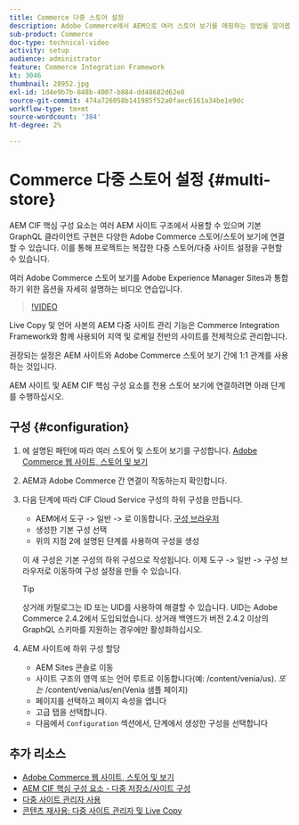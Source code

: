 ```yaml
---
title: Commerce 다중 스토어 설정
description: Adobe Commerce에서 AEM으로 여러 스토어 보기를 매핑하는 방법을 알아봅니다. 이를 통해 프로젝트는 다중 임차인 및 다국어 사용 사례를 지원할 수 있습니다.
sub-product: Commerce
doc-type: technical-video
activity: setup
audience: administrator
feature: Commerce Integration Framework
kt: 3046
thumbnail: 28952.jpg
exl-id: 1d4e9b7b-848b-4007-b884-dd48682d62e8
source-git-commit: 474a726058b141985f52a0faec6161a34be1e9dc
workflow-type: tm+mt
source-wordcount: '384'
ht-degree: 2%

---
```


# Commerce 다중 스토어 설정 {#multi-store}

AEM CIF 핵심 구성 요소는 여러 AEM 사이트 구조에서 사용할 수 있으며 기본 GraphQL 클라이언트 구현은 다양한 Adobe Commerce 스토어/스토어 보기에 연결할 수 있습니다. 이를 통해 프로젝트는 복잡한 다중 스토어/다중 사이트 설정을 구현할 수 있습니다.

여러 Adobe Commerce 스토어 보기를 Adobe Experience Manager Sites과 통합하기 위한 옵션을 자세히 설명하는 비디오 연습입니다.

>[!VIDEO](https://video.tv.adobe.com/v/28952/?quality=12)

Live Copy 및 언어 사본의 AEM 다중 사이트 관리 기능은 Commerce Integration Framework와 함께 사용되어 지역 및 로케일 전반의 사이트를 전체적으로 관리합니다.

권장되는 설정은 AEM 사이트와 Adobe Commerce 스토어 보기 간에 1:1 관계를 사용하는 것입니다.

AEM 사이트 및 AEM CIF 핵심 구성 요소를 전용 스토어 보기에 연결하려면 아래 단계를 수행하십시오.

## 구성 {#configuration}

1. 에 설명된 패턴에 따라 여러 스토어 및 스토어 보기를 구성합니다. [Adobe Commerce 웹 사이트, 스토어 및 보기](https://experienceleague.adobe.com/docs/commerce-admin/start/setup/websites-stores-views.html)

2. AEM과 Adobe Commerce 간 연결이 작동하는지 확인합니다.

3. 다음 단계에 따라 CIF Cloud Service 구성의 하위 구성을 만듭니다.

   * AEM에서 도구 -> 일반 -> 로 이동합니다. [구성 브라우저](/help/sites-administering/configurations.md#using-configuration-browser)
   * 생성한 기본 구성 선택
   * 위의 지점 2에 설명된 단계를 사용하여 구성을 생성

   이 새 구성은 기본 구성의 하위 구성으로 작성됩니다. 이제 도구 -> 일반 -> 구성 브라우저로 이동하여 구성 설정을 만들 수 있습니다.

   >[!TIP]
   >
   >상거래 카탈로그는 ID 또는 UID를 사용하여 해결할 수 있습니다. UID는 Adobe Commerce 2.4.2에서 도입되었습니다. 상거래 백엔드가 버전 2.4.2 이상의 GraphQL 스키마를 지원하는 경우에만 활성화하십시오.

4. AEM 사이트에 하위 구성 할당

   * AEM Sites 콘솔로 이동
   * 사이트 구조의 영역 또는 언어 루트로 이동합니다(예: /content/venia/us). _또는_ /content/venia/us/en(Venia 샘플 페이지)
   * 페이지를 선택하고 페이지 속성을 엽니다
   * 고급 탭을 선택합니다.
   * 다음에서 `Configuration` 섹션에서, 단계에서 생성한 구성을 선택합니다

## 추가 리소스

* [Adobe Commerce 웹 사이트, 스토어 및 보기](https://experienceleague.adobe.com/docs/commerce-admin/start/setup/websites-stores-views.html)
* [AEM CIF 핵심 구성 요소 - 다중 저장소/사이트 구성](https://github.com/adobe/aem-core-cif-components#multi-store--site-configuration)
* [다중 사이트 관리자 사용](https://experienceleague.adobe.com/docs/experience-manager-learn/sites/translation/multi-site-manager-feature-video-use.html)
* [콘텐츠 재사용: 다중 사이트 관리자 및 Live Copy](/help/sites-administering/msm.md)
